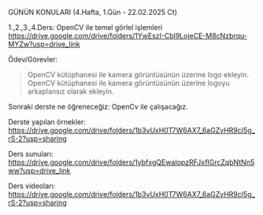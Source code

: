 GÜNÜN KONULARI (4.Hafta, 1.Gün - 22.02.2025 Ct)

1.,2.,3.,4.Ders: OpenCV ile temel görlel işlemleri
https://drive.google.com/drive/folders/1YwEszI-Cbl9LojeCE-M8cNzbrqu-MYZw?usp=drive_link

Ödev/Görevler:
> OpenCV kütüphanesi ile kamera görüntüsünün üzerine logo ekleyin.
> OpenCV kütüphanesi ile kamera görüntüsünün üzerine logoyu arkaplansız olarak ekleyin.

Sonraki derste ne öğreneceğiz: OpenCv ile çalışacağız.

Derste yapılan örnekler: 
https://drive.google.com/drive/folders/1b3vUxH0T7W6AX7_6aGZvHR9cI5g_rS-2?usp=sharing

Ders sunuları: 
https://drive.google.com/drive/folders/1ybfxgQEwaIopzRFJxfIGrcZqbNtNn5ww?usp=drive_link

Ders videoları:
https://drive.google.com/drive/folders/1b3vUxH0T7W6AX7_6aGZvHR9cI5g_rS-2?usp=sharing 